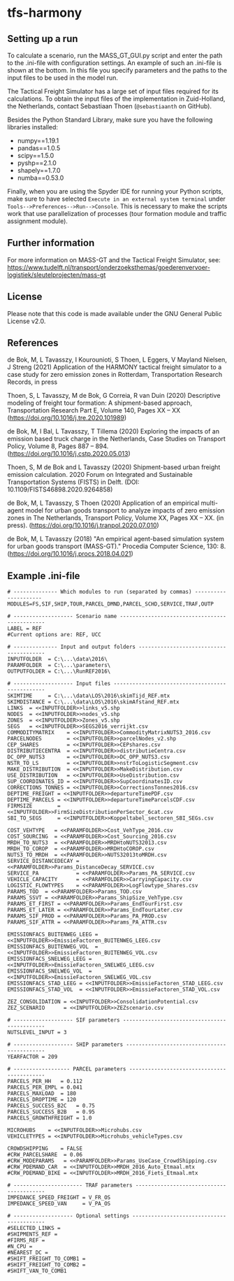 # tfs-harmony

## Setting up a run
To calculate a scenario, run the MASS_GT_GUI.py script and enter the path to the .ini-file with configuration settings. 
An example of such an .ini-file is shown at the bottom. In this file you specify parameters and the paths to the input files to be used in the model run. 

The Tactical Freight Simulator has a large set of input files required for its calculations. To obtain the input files of the implementation in Zuid-Holland, the Netherlands, contact Sebastiaan Thoen (`@sebastiaanth` on GitHub). 

Besides the Python Standard Library, make sure you have the following libraries installed:
- numpy==1.19.1
- pandas==1.0.5
- scipy==1.5.0
- pyshp==2.1.0
- shapely==1.7.0
- numba==0.53.0

Finally, when you are using the Spyder IDE for running your Python scripts, make sure to have selected `Execute in an external system terminal` under `Tools-->Preferences-->Run-->Console`. This is necessary to make the scripts work that use parallelization of processes (tour formation module and traffic assignment module). 

## Further information
For more information on MASS-GT and the Tactical Freight Simulator, see: 
https://www.tudelft.nl/transport/onderzoeksthemas/goederenvervoer-logistiek/sleutelprojecten/mass-gt

## License
Please note that this code is made available under the GNU General Public License v2.0. 

## References
de Bok, M, L Tavasszy, I Kourounioti, S Thoen, L Eggers, V Mayland Nielsen, J Streng (2021) Application of the HARMONY tactical freight simulator to a case study for zero emission zones in Rotterdam, Transportation Research Records, in press

Thoen, S, L Tavasszy, M de Bok, G Correia, R van Duin (2020) Descriptive modeling of freight tour formation: A shipment-based approach, Transportation Research Part E, Volume 140, Pages XX – XX (https://doi.org/10.1016/j.tre.2020.101989)

de Bok, M, I Bal, L Tavasszy, T Tillema (2020) Exploring the impacts of an emission based truck charge in the Netherlands, Case Studies on Transport Policy, Volume 8, Pages 887 – 894. (https://doi.org/10.1016/j.cstp.2020.05.013)

Thoen, S, M de Bok and L Tavasszy (2020) Shipment-based urban freight emission calculation. 2020 Forum on Integrated and Sustainable Transportation Systems (FISTS) in Delft. (DOI: 10.1109/FISTS46898.2020.9264858)

de Bok, M, L Tavasszy, S Thoen (2020) Application of an empirical multi-agent model for urban goods transport to analyze impacts of zero emission zones in The Netherlands, Transport Policy, Volume XX, Pages XX – XX. (in press). (https://doi.org/10.1016/j.tranpol.2020.07.010)

de Bok, M, L Tavasszy (2018) "An empirical agent-based simulation system for urban goods transport (MASS-GT)." Procedia Computer Science, 130: 8. (https://doi.org/10.1016/j.procs.2018.04.021)


## Example .ini-file
```
# -------------- Which modules to run (separated by commas) ---------------------
MODULES=FS,SIF,SHIP,TOUR,PARCEL_DMND,PARCEL_SCHD,SERVICE,TRAF,OUTP

# ------------------- Scenario name ----------------------------------------------
LABEL = REF
#Current options are: REF, UCC

# -------------- Input and output folders ----------------------------------------
INPUTFOLDER  = C:\...\data\2016\
PARAMFOLDER  = C:\...\parameters\
OUTPUTFOLDER = C:\...\RunREF2016\

# ------------------- Input files ------------------------------------------------
SKIMTIME     = C:\...\data\LOS\2016\skimTijd_REF.mtx
SKIMDISTANCE = C:\...\data\LOS\2016\skimAfstand_REF.mtx
LINKS  = <<INPUTFOLDER>>links_v5.shp
NODES  = <<INPUTFOLDER>>nodes_v5.shp
ZONES  = <<INPUTFOLDER>>Zones_v5.shp
SEGS   = <<INPUTFOLDER>>SEGS2016_verrijkt.csv
COMMODITYMATRIX    = <<INPUTFOLDER>>CommodityMatrixNUTS3_2016.csv
PARCELNODES        = <<INPUTFOLDER>>parcelNodes_v2.shp
CEP_SHARES         = <<INPUTFOLDER>>CEPshares.csv
DISTRIBUTIECENTRA  = <<INPUTFOLDER>>distributieCentra.csv
DC_OPP_NUTS3       = <<INPUTFOLDER>>DC_OPP_NUTS3.csv
NSTR_TO_LS         = <<INPUTFOLDER>>nstrToLogisticSegment.csv
MAKE_DISTRIBUTION  = <<INPUTFOLDER>>MakeDistribution.csv
USE_DISTRIBUTION   = <<INPUTFOLDER>>UseDistribution.csv
SUP_COORDINATES_ID = <<INPUTFOLDER>>SupCoordinatesID.csv
CORRECTIONS_TONNES = <<INPUTFOLDER>>CorrectionsTonnes2016.csv
DEPTIME_FREIGHT = <<INPUTFOLDER>>departureTimePDF.csv
DEPTIME_PARCELS = <<INPUTFOLDER>>departureTimeParcelsCDF.csv
FIRMSIZE        = <<INPUTFOLDER>>FirmSizeDistributionPerSector_6cat.csv
SBI_TO_SEGS     = <<INPUTFOLDER>>Koppeltabel_sectoren_SBI_SEGs.csv

COST_VEHTYPE   = <<PARAMFOLDER>>Cost_VehType_2016.csv
COST_SOURCING  = <<PARAMFOLDER>>Cost_Sourcing_2016.csv
MRDH_TO_NUTS3  = <<PARAMFOLDER>>MRDHtoNUTS32013.csv
MRDH_TO_COROP  = <<PARAMFOLDER>>MRDHtoCOROP.csv
NUTS3_TO_MRDH  = <<PARAMFOLDER>>NUTS32013toMRDH.csv
SERVICE_DISTANCEDECAY = <<PARAMFOLDER>>Params_DistanceDecay_SERVICE.csv
SERVICE_PA            = <<PARAMFOLDER>>Params_PA_SERVICE.csv
VEHICLE_CAPACITY      = <<PARAMFOLDER>>CarryingCapacity.csv
LOGISTIC_FLOWTYPES    = <<PARAMFOLDER>>LogFlowtype_Shares.csv
PARAMS_TOD  = <<PARAMFOLDER>>Params_TOD.csv
PARAMS_SSVT = <<PARAMFOLDER>>Params_ShipSize_VehType.csv
PARAMS_ET_FIRST = <<PARAMFOLDER>>Params_EndTourFirst.csv
PARAMS_ET_LATER = <<PARAMFOLDER>>Params_EndTourLater.csv
PARAMS_SIF_PROD = <<PARAMFOLDER>>Params_PA_PROD.csv
PARAMS_SIF_ATTR = <<PARAMFOLDER>>Params_PA_ATTR.csv

EMISSIONFACS_BUITENWEG_LEEG = <<INPUTFOLDER>>EmissieFactoren_BUITENWEG_LEEG.csv
EMISSIONFACS_BUITENWEG_VOL  = <<INPUTFOLDER>>EmissieFactoren_BUITENWEG_VOL.csv
EMISSIONFACS_SNELWEG_LEEG = <<INPUTFOLDER>>EmissieFactoren_SNELWEG_LEEG.csv
EMISSIONFACS_SNELWEG_VOL  = <<INPUTFOLDER>>EmissieFactoren_SNELWEG_VOL.csv
EMISSIONFACS_STAD_LEEG = <<INPUTFOLDER>>EmissieFactoren_STAD_LEEG.csv
EMISSIONFACS_STAD_VOL  = <<INPUTFOLDER>>EmissieFactoren_STAD_VOL.csv

ZEZ_CONSOLIDATION = <<INPUTFOLDER>>ConsolidationPotential.csv
ZEZ_SCENARIO      = <<INPUTFOLDER>>ZEZscenario.csv

# ------------------- SIF parameters ---------------------------------------------
NUTSLEVEL_INPUT = 3

# ------------------- SHIP parameters --------------------------------------------
YEARFACTOR = 209

# ------------------ PARCEL parameters -------------------------------------------
PARCELS_PER_HH	 = 0.112
PARCELS_PER_EMPL = 0.041
PARCELS_MAXLOAD	 = 180
PARCELS_DROPTIME = 120
PARCELS_SUCCESS_B2C   = 0.75
PARCELS_SUCCESS_B2B   = 0.95
PARCELS_GROWTHFREIGHT = 1.0

MICROHUBS    = <<INPUTFOLDER>>Microhubs.csv
VEHICLETYPES = <<INPUTFOLDER>>Microhubs_vehicleTypes.csv

CROWDSHIPPING    = FALSE
#CRW_PARCELSHARE  = 0.06
#CRW_MODEPARAMS   = <<PARAMFOLDER>>Params_UseCase_CrowdShipping.csv
#CRW_PDEMAND_CAR  = <<INPUTFOLDER>>MRDH_2016_Auto_Etmaal.mtx
#CRW_PDEMAND_BIKE = <<INPUTFOLDER>>MRDH_2016_Fiets_Etmaal.mtx

# ---------------------- TRAF parameters -----------------------------------------
IMPEDANCE_SPEED_FREIGHT = V_FR_OS
IMPEDANCE_SPEED_VAN     = V_PA_OS

# ------------------- Optional settings ------------------------------------------
#SELECTED_LINKS = 
#SHIPMENTS_REF =
#FIRMS_REF =
#N_CPU = 
#NEAREST_DC =
#SHIFT_FREIGHT_TO_COMB1 =
#SHIFT_FREIGHT_TO_COMB2 =
#SHIFT_VAN_TO_COMB1
```
  
